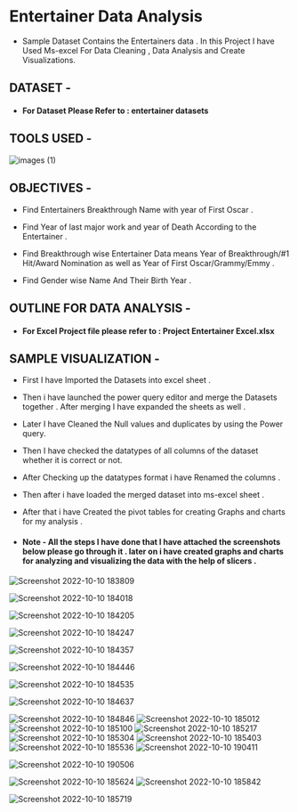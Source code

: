 # Entertainer Data Analysis
* Sample Dataset Contains the Entertainers data . In this Project I have Used Ms-excel For Data Cleaning , Data Analysis and Create Visualizations.


## DATASET -

* #### For Dataset Please Refer to : entertainer datasets 


## TOOLS USED - 

  ![images (1)](https://user-images.githubusercontent.com/111995863/195002302-9857cc73-8355-4047-9927-adf6e2b656f8.png)
 
            

## OBJECTIVES - 

* Find Entertainers Breakthrough Name with year of First Oscar .

* Find Year of last major work and year of Death According to the Entertainer .

* Find Breakthrough wise Entertainer Data means Year of Breakthrough/#1 Hit/Award Nomination as well as Year of First Oscar/Grammy/Emmy .

* Find Gender wise Name And Their Birth Year .





## OUTLINE FOR DATA ANALYSIS -

* #### For Excel Project file please refer to : Project Entertainer Excel.xlsx


## SAMPLE VISUALIZATION - 


* First I have Imported the Datasets into excel sheet .
* Then i have launched the power query editor and merge the Datasets together . After merging I have expanded the sheets as well . 
* Later I have Cleaned the Null values and duplicates by using the Power query.
* Then I have checked the datatypes of all columns of the dataset whether it is correct or not.
* After Checking up the datatypes format i have Renamed the columns .
* Then after i have loaded the merged dataset into ms-excel sheet .
* After that i have Created the pivot tables for creating Graphs and charts for my analysis .

* #### Note - All the steps I have done that I have attached the screenshots below please go through it . later on i have created graphs and charts for analyzing  and visualizing the data with the help of slicers .



![Screenshot 2022-10-10 183809](https://user-images.githubusercontent.com/111995863/195101207-d49f0189-07c2-4742-a814-4b038d24bafb.png)

![Screenshot 2022-10-10 184018](https://user-images.githubusercontent.com/111995863/195101225-a230963f-bb90-45c8-bc80-daa820716bfa.png)

![Screenshot 2022-10-10 184205](https://user-images.githubusercontent.com/111995863/195101321-289cfe80-6344-4fbf-8438-28fdab077726.png)

![Screenshot 2022-10-10 184247](https://user-images.githubusercontent.com/111995863/195101331-0ebb2465-f5fb-45ac-a6ab-48c7ad9c09e1.png)

![Screenshot 2022-10-10 184357](https://user-images.githubusercontent.com/111995863/195101344-ea1f10f7-f77f-4288-ae25-ec1c7d1d228a.png)

![Screenshot 2022-10-10 184446](https://user-images.githubusercontent.com/111995863/195101384-125e5b6a-7024-407e-ada1-de6fcb003f6b.png)

![Screenshot 2022-10-10 184535](https://user-images.githubusercontent.com/111995863/195101422-43c31bbd-7178-4b82-bc1a-db15774bc014.png)

![Screenshot 2022-10-10 184637](https://user-images.githubusercontent.com/111995863/195101423-d54cf140-1de8-4b94-af21-a570d7921469.png)

![Screenshot 2022-10-10 184846](https://user-images.githubusercontent.com/111995863/195104299-c804aebc-d60f-4beb-bfc4-973f37f69461.png)
![Screenshot 2022-10-10 185012](https://user-images.githubusercontent.com/111995863/195104451-97b55b50-9279-4471-b201-597f4305355e.png)
![Screenshot 2022-10-10 185100](https://user-images.githubusercontent.com/111995863/195104510-1fca591d-f4eb-450a-9705-43ecdd150833.png)
![Screenshot 2022-10-10 185217](https://user-images.githubusercontent.com/111995863/195104600-8dea3ed1-29c1-4a43-a8f6-29dd9e87a349.png)
![Screenshot 2022-10-10 185304](https://user-images.githubusercontent.com/111995863/195104781-2fdf5043-dc9f-4a69-a689-5d425f36ef05.png)
![Screenshot 2022-10-10 185403](https://user-images.githubusercontent.com/111995863/195104968-8548df94-c725-4ad1-850b-ceabe9be9d65.png)
![Screenshot 2022-10-10 185536](https://user-images.githubusercontent.com/111995863/195105068-208091a3-4a61-4a10-b288-83dbc81772ff.png)
![Screenshot 2022-10-10 190411](https://user-images.githubusercontent.com/111995863/195106840-f7581759-d339-44d0-bb53-3f5445b4b837.png)

![Screenshot 2022-10-10 190506](https://user-images.githubusercontent.com/111995863/195107014-296583a7-4405-416b-a870-0da6e96a215c.png)


![Screenshot 2022-10-10 185624](https://user-images.githubusercontent.com/111995863/195106370-f4957e6f-b739-455c-9782-274d026c7447.png)
![Screenshot 2022-10-10 185842](https://user-images.githubusercontent.com/111995863/195106668-94c88b0e-0490-4742-a455-8875d6479e3d.png)

![Screenshot 2022-10-10 185719](https://user-images.githubusercontent.com/111995863/195106535-a6a3c5b9-de5f-4baf-8b52-b0ff86fffa36.png)




